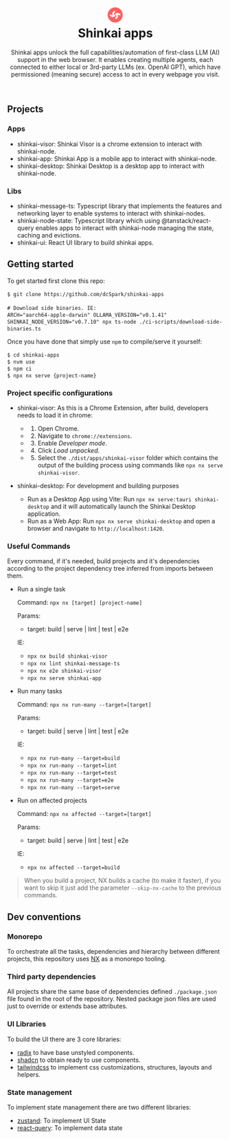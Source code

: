<h1 align="center">
  <img src="assets/icon.png"/><br/>
  Shinkai apps
</h1>
<p align="center">Shinkai apps unlock the full capabilities/automation of first-class LLM (AI) support in the web browser. It enables creating multiple agents, each connected to either local or 3rd-party LLMs (ex. OpenAI GPT), which have permissioned (meaning secure) access to act in every webpage you visit.</p><br/>

## Projects

### Apps
* shinkai-visor: Shinkai Visor is a chrome extension to interact with shinkai-node.
* shinkai-app: Shinkai App is a mobile app to interact with shinkai-node.
* shinkai-desktop: Shinkai Desktop is a desktop app to interact with shinkai-node.

### Libs

* shinkai-message-ts: Typescript library that implements the features and networking layer to enable systems to interact with shinkai-nodes.
* shinkai-node-state: Typescript library which using @tanstack/react-query enables apps to interact with shinkai-node managing the state, caching and evictions.
* shinkai-ui: React UI library to build shinkai apps.

## Getting started

To get started first clone this repo:

```
$ git clone https://github.com/dcSpark/shinkai-apps

# Download side binaries. IE:
ARCH="aarch64-apple-darwin" OLLAMA_VERSION="v0.1.41" SHINKAI_NODE_VERSION="v0.7.10" npx ts-node ./ci-scripts/download-side-binaries.ts
```

Once you have done that simply use `npm` to compile/serve it yourself:

```
$ cd shinkai-apps
$ nvm use
$ npm ci
$ npx nx serve {project-name}
```

### Project specific configurations
* shinkai-visor: As this is a Chrome Extension, after build, developers needs to load it in chrome:
  * 1. Open Chrome.
  * 2. Navigate to `chrome://extensions`.
  * 3. Enable _Developer mode_.
  * 4. Click _Load unpacked_.
  * 5. Select the `./dist/apps/shinkai-visor` folder which contains the output of the building process using commands like `npx nx serve shinkai-visor`.
  
* shinkai-desktop: For development and building purposes
  - Run as a Desktop App using Vite:
    Run `npx nx serve:tauri shinkai-desktop` and it will automatically launch the Shinkai Desktop application.
  - Run as a Web App:
     Run `npx nx serve shinkai-desktop` and open a browser and navigate to `http://localhost:1420`.
 
### Useful Commands

Every command, if it's needed, build projects and it's dependencies according to the project dependency tree inferred from imports between them.

* Run a single task

  Command: `npx nx [target] [project-name]`
  
  Params:
    * target: build | serve | lint | test | e2e

  IE:
    * `npx nx build shinkai-visor`
    * `npx nx lint shinkai-message-ts`
    * `npx nx e2e shinkai-visor`
    * `npx nx serve shinkai-app`

* Run many tasks

  Command: `npx nx run-many --target=[target]`

  Params:
    * target: build | serve | lint | test | e2e

  IE:
    * `npx nx run-many --target=build`
    * `npx nx run-many --target=lint`
    * `npx nx run-many --target=test`
    * `npx nx run-many --target=e2e`
    * `npx nx run-many --target=serve`

* Run on affected projects

  Command: `npx nx affected --target=[target]`

  Params:
    * target: build | serve | lint | test | e2e

  IE:
    * `npx nx affected --target=build`

> When you build a project, NX builds a cache (to make it faster), if you want to skip it just add the parameter `--skip-nx-cache` to the previous commands.

## Dev conventions

### Monorepo
To orchestrate all the tasks, dependencies and hierarchy between different projects, this repository uses [NX](https://nx.dev/) as a monorepo tooling.

### Third party dependencies
All projects share the same base of dependencies defined `./package.json` file found in the root of the repository. Nested package json files are used just to override or extends base attributes.

### UI Libraries
To build the UI there are 3 core libraries:
* [radix](https://www.radix-ui.com/) to have base unstyled components.
* [shadcn](https://ui.shadcn.com/) to obtain ready to use components.
* [tailwindcss](https://tailwindui.com/) to implement css customizations, structures, layouts and helpers.

### State management
To implement state management there are two different libraries:
* [zustand](https://docs.pmnd.rs/zustand/getting-started/introduction): To implement UI State
* [react-query](https://tanstack.com/query/v4): To implement data state
